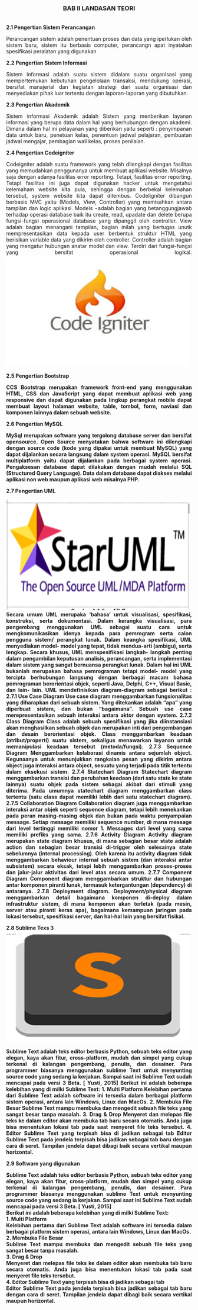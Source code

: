 <h3 align="center">BAB II 
LANDASAN TEORI</h3>
<br>
<b>2.1	Pengertian Sistem Perancangan</b>
<p align="justify">
Perancangan sistem adalah penentuan proses dan data yang iperlukan oleh sistem baru, sistem itu berbasis computer, perancangn apat inyatakan spesifikasi peralatan yang digunakan</p>
<b>2.2	Pengertian Sistem Informasi</b>
<p align="justify">
Sistem informasi adalah suatu sistem didalam suatu organisasi yang mempertemukan kebutuhan pengelolaan transaksi, mendukung operasi, bersifat manajerial dan kegiatan strategi dari suatu organisasi dan menyediakan pihak luar tertentu dengan laporan-laporan yang dibutuhkan.
</p>
<b>2.3	Pengertian Akademik</b>
<p align="justify">
Sistem informasi Akademik adalah Sistem yang menberikan layanan informasi yang berupa data dalam hal yang berhubungan dengan akademi. Dimana dalam hal ini pelayanan yang diberikan yaitu seperti : penyimpanan data untuk baru, penetuan kelas, penentuan jadwal pelajaran, pembuatan jadwal mengajar, pembagian wali kelas, proses penilaian.</p>
<b>
2.4	Pengertian Codeigniter</b>
<p align="justify">
Codeigniter adalah suatu framework yang telah dilengkapi dengan fasilitas yang memudahkan penggunanya untuk membuat aplikasi website. Misalnya saja dengan adanya fasilitas error reporting. Tetapi, fasilitas error reporting. Tetapi fasilitas ini juga dapat digunakan hacker untuk mengetahui kelemaham website kita pula, sehingga dengan berbekal kelemahan tersebut, system website kita dapat ditembus.
CodeIigniter dibangun berbasis MVC yaitu (Models, View, Controller) yang memisahkan antara tampilan dan logic aplikasi. Models ¬adalah bagian yang betanggungjawab terhadap operasi database baik itu create, read, upadate dan delete berupa fungsi-fungsi operasional database yang dipanggil oleh controller. View adalah bagian menangani tampilan, bagian  inilah yang bertugas unutk mempresentasikan data kepada user berbentuk struktur HTML yang berisikan variable data yang dikirim oleh controller. Controller adalah bagian yang mengatur hubungan anatar model dan view. Terdiri dari fungsi-fungsi yang bersifat operasional logikal.
<img src="https://github.com/SistemInformasiAkademik/Rancang-Bangun-Sistem-Informasi-Akademik-Unpad-Pangandaran-Berbasis-Web-Menggunakan-Framework-CI/blob/master/img/CI.PNG" width="500" height="300">
</p>
<b>
2.5	Pengertian Bootstrap<br>
<p align="justify">
CCS Bootstrap merupakan framework front-end yang menggunakan HTML, CSS dan JavaScript yang dapat membuat aplikasi web yang responsive dan dapat digunakan pada lingkup perangkat mobile dapat membuat layout halaman website, table, tombol, form, naviasi dan komponen lainnya dalam sebuah website.
</p>
<b>2.6 Pengertian MySQL</b>
<p align="justify">
MySql merupakan software yang tergolong database server dan bersifat opensource. Open Source menyatakan bahwa software ini dilengkapi dengan source code (kode yang dipakai untuk membuat MySQL) yang dapat dijalankan secara langsung dalam system operasi. MySQL bersifat multiplatform yaitu dapat dijalankan pada berbagai system operasi. Pengaksesan database dapat dilakukan dengan mudah melalui SQL (Structured Query Language). Data dalam database dapat diakses melalui aplikasi non web maupun aplikasi web misalnya PHP.
</p>
<b>2.7	Pengertian UML</b>
<p align="justify">
<img src="https://github.com/SistemInformasiAkademik/Rancang-Bangun-Sistem-Informasi-Akademik-Unpad-Pangandaran-Berbasis-Web-Menggunakan-Framework-CI/blob/master/img/STAR%20UML.PNG" width="500" height="300">
Secara umum UML merupaka ‘bahasa’ untuk visualisasi, spesifikasi, konstruksi, serta dokumentasi. Dalam kerangka visualisasi, para pengembang menggunakan UML sebagai suatu cara untuk mengkomunikasikan idenya kepada para pemrogram serta calon pengguna sistem/ perangkat lunak.
Dalam keangka spesifikasi, UML menyediakan model- model yang tepat, tidak mendua-arti (ambigu), serta lengkap. Secara khusus, UML menspesifikasi langkah- langkah penting dalam pengambilan keputusan analisis, perancangan, serta implementasi dalam sistem yang sangat bernuansa perangkat lunak. Dalam hal ini UML bukanlah merupakan bahasa pemrograman tetapi model- model yang tercipta berhubungan langsung dengan berbagai macam bahasa pemrograman berorientasi objek, seperti Java, Delphi, C++, Visual Basic, dan lain- lain. UML mendefinisikan diagram-diagram sebagai berikut :
<b> 2.7.1	Use Case Diagram </b>
Use case diagram menggambarkan fungsionalitas yang diharapkan dari sebuah sistem. Yang ditekankan adalah “apa” yang diperbuat sistem, dan bukan “bagaimana”. Sebuah use case merepresentasikan sebuah interaksi antara aktor dengan system.
<b> 2.7.2	Class Diagram </b> 
Class adalah sebuah spesifikasi yang jika diinstansiasi akan menghasilkan sebuah objek dan merupakan inti dari pengembangan dan desain berorientasi objek. Class menggambarkan keadaan (atribut/properti) suatu sistem, sekaligus menawarkan layanan untuk memanipulasi keadaan tersebut (metoda/fungsi).
<b> 2.7.3	Sequence Diagram </b>
Menggambarkan  kolaborasi dinamis antara sejumlah  object. Kegunaanya untuk menunjukkan rangkaian pesan yang dikirim antara  object juga interaksi antara  object, sesuatu yang terjadi pada titik tertentu dalam eksekusi sistem.
<b> 2.7.4	Statechart Diagram </b>
Statechart diagram menggambarkan transisi dan perubahan keadaan (dari satu state ke state lainnya) suatu objek pada sistem sebagai akibat dari stimuli yang diterima. Pada umumnya statechart diagram menggambarkan class tertentu (satu class dapat memiliki lebih dari satu statechart diagram). 
<b> 2.7.5	Collaboration Diagram </b>
Collaboration diagram juga menggambarkan interaksi antar objek seperti sequence diagram, tetapi lebih menekankan pada peran masing-masing objek dan bukan pada waktu penyampaian message.  Setiap message memiliki sequence number, di mana message dari level tertinggi memiliki nomor 1. Messages dari level yang sama memiliki prefiks yang sama.
<b> 2.7.6	Activity Diagram </b> 
Activity diagram merupakan state diagram khusus, di mana sebagian besar state adalah action dan sebagian besar transisi di-trigger oleh selesainya state sebelumnya (internal processing). Oleh karena itu activity diagram tidak menggambarkan behaviour internal sebuah sistem (dan interaksi antar subsistem) secara eksak, tetapi lebih menggambarkan proses-proses dan jalur-jalur aktivitas dari level atas secara umum.
<b> 2.7.7	Component Diagram </b>
Component diagram menggambarkan struktur dan hubungan antar komponen piranti lunak, termasuk ketergantungan (dependency) di antaranya.  
<b> 2.7.8	Deployment diagram. </b>
Deployment/physical diagram menggambarkan detail bagaimana komponen di-deploy dalam infrastruktur sistem, di mana komponen akan terletak (pada mesin, server atau piranti keras apa), bagaimana kemampuan jaringan pada lokasi tersebut, spesifikasi server, dan hal-hal lain yang bersifat fisikal.
</p>
<b>
2.8	Sublime Texs 3</b>
<img src="https://github.com/SistemInformasiAkademik/Rancang-Bangun-Sistem-Informasi-Akademik-Unpad-Pangandaran-Berbasis-Web-Menggunakan-Framework-CI/blob/master/img/sublime.PNG" width="500" height="300">
<p align="justify">
Sublime Text adalah teks editor berbasis Python, sebuah teks editor yang elegan, kaya akan fitur, cross-platform, mudah dan simpel yang cukup terkenal di kalangan pengembang, penulis, dan desainer. Para programmer biasanya menggunakan sublime Text untuk menyunting source code yang sedang ia kerjakan. Sampai saat ini Sublime Text sudah mencapai pada versi 3 Beta. [ Yusti, 2015]
Berikut ini adalah beberapa kelebihan yang di milki Sublime Text:
1.	Multi Platform
Kelebihan pertama dari Sublime Text adalah software ini tersedia dalam berbagai platform sistem operasi, antara lain Windows, Linux dan MacOs. 
2.	Membuka File Besar
Sublime Text mampu membuka dan mengedit sebuah file teks yang sangat besar tanpa masalah.
3.	Drag & Drop
Menyeret dan melepas file teks ke dalam editor akan membuka tab baru secara otomatis. Anda juga bisa menentukan lokasi tab pada saat menyeret file teks tersebut. 
4.	Editor Sublime Text yang terpisah bisa di jadikan sebagai tab 
Editor Sublime Text pada jendela terpisah bisa jadikan sebagai tab baru dengan cara di seret. Tampilan jendela dapat dibagi baik secara vertikal maupun horizontal.
</p>
<b>
2.9	Software yang digunakan<br>
<p align="justify">
Sublime Text adalah teks editor berbasis Python, sebuah teks editor yang elegan, kaya akan fitur, cross-platform, mudah dan simpel yang cukup terkenal di kalangan pengembang, penulis, dan desainer. Para programmer biasanya menggunakan sublime Text untuk menyunting source code yang sedang ia kerjakan. Sampai saat ini Sublime Text sudah mencapai pada versi 3 Beta. [ Yusti, 2015]
<br>
Berikut ini adalah beberapa kelebihan yang di milki Sublime Text:<br>
1.	Multi Platform<br>
Kelebihan pertama dari Sublime Text adalah software ini tersedia dalam berbagai platform sistem operasi, antara lain Windows, Linux dan MacOs. <br>
2.	Membuka File Besar<br>
Sublime Text mampu membuka dan mengedit sebuah file teks yang sangat besar tanpa masalah.<br>
3.	Drag & Drop<br>
Menyeret dan melepas file teks ke dalam editor akan membuka tab baru secara otomatis. Anda juga bisa menentukan lokasi tab pada saat menyeret file teks tersebut. <br>
4.	Editor Sublime Text yang terpisah bisa di jadikan sebagai tab <br>
Editor Sublime Text pada jendela terpisah bisa jadikan sebagai tab baru dengan cara di seret. Tampilan jendela dapat dibagi baik secara vertikal maupun horizontal. 
</p>